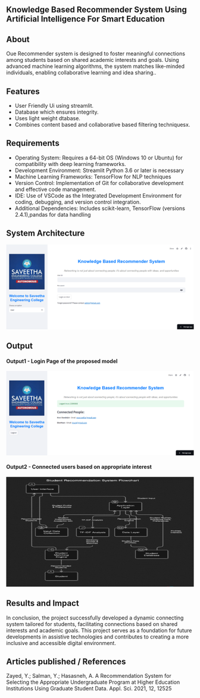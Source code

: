 ## Knowledge Based Recommender System Using Artificial Intelligence For Smart Education

## About
Oue Recommender system is designed to foster meaningful connections among students based on shared academic interests and goals. Using advanced machine learning algorithms, the system matches like-minded individuals, enabling collaborative learning and idea sharing..

## Features

- User Friendly Ui using streamlit.
- Database which ensures integrity.
- Uses light weight dtabase.
- Combines content based and collaborative based filtering techniquesx.

## Requirements

* Operating System: Requires a 64-bit OS (Windows 10 or Ubuntu) for compatibility with deep learning frameworks.
* Development Environment: Streamlit Python 3.6 or later is necessary 
* Machine Learning Frameworks: TensorFlow for NLP techniques
* Version Control: Implementation of Git for collaborative development and effective code management.
* IDE: Use of VSCode as the Integrated Development Environment for coding, debugging, and version control integration.
* Additional Dependencies: Includes scikit-learn, TensorFlow (versions 2.4.1),pandas for data handling

## System Architecture
![System Architecture](1.png)


## Output

#### Output1 - Login Page of the proposed model
![Output1](2.png)


#### Output2 - Connected users based on appropriate interest
![Output2](Sys.png)
## Results and Impact
In conclusion, the project successfully developed a dynamic connecting system tailored for students, facilitating connections based on shared interests and academic goals.
This project serves as a foundation for future developments in assistive technologies and contributes to creating a more inclusive and accessible digital environment.

## Articles published / References
Zayed, Y.; Salman, Y.; Hasasneh, A. A Recommendation System for Selecting the Appropriate Undergraduate Program at Higher Education Institutions Using Graduate Student Data. Appl. Sci. 2021, 12, 12525

